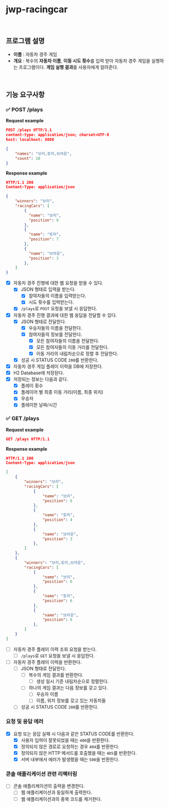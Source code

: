 # jwp-racingcar
<br>

## 프로그램 설명
- **이름** : 자동차 경주 게임
- **개요** : 복수의 **자동차 이름**, **이동 시도 횟수**를 입력 받아 자동차 경주 게임을 실행하는 프로그램이다. **게임 실행 결과**를 사용자에게 알려준다.

<br>

## 기능 요구사항

### ✅ POST /plays

**Request example**

```json
POST /plays HTTP/1.1
content-type: application/json; charset=UTF-8
host: localhost: 8080

{
    "names": "브리,토미,브라운",
    "count": 10
}
```

**Response example**

```json
HTTP/1.1 200
Content-Type: application/json

{
    "winners": "브리",
    "racingCars": [
        {
          "name": "브리",
          "position": 9
        },
        {
          "name": "토미",
          "position": 7
        },
        {
          "name": "브라운",
          "position": 3
        },
    ]
}
```

- [x] 자동차 경주 진행에 대한 웹 요청을 받을 수 있다.
    - [x] JSON 형태로 입력을 받는다.
        - [x] 참여자들의 이름을 입력받는다.
        - [x] 시도 횟수를 입력받는다.
    - [x] `/plays`로 `POST` 요청을 보낼 시 응답한다.
- [x] 자동차 경주 진행 결과에 대한 웹 응답을 전달할 수 있다.
    - [x] JSON 형태로 전달한다.
        - [x] 우승자들의 이름을 전달한다.
        - [x] 참여자들의 정보를 전달한다.
            - [x] 모든 참여자들의 이름을 전달한다.
            - [x] 모든 참여자들의 이동 거리를 전달한다.
            - [x] 이동 거리의 내림차순으로 정렬 후 전달한다.
    - [x] 성공 시 STATUS CODE `200`를 반환한다.
- [x] 자동차 경주 게임 플레이 이력을 DB에 저장한다.
- [x] H2 Database에 저장된다.
- [x] 저장되는 정보는 다음과 같다.
    - [x] 플레이 횟수
    - [x] 플레이어 별 최종 이동 거리(이름, 최종 위치)
    - [x] 우승자
    - [x] 플레이한 날짜/시간

### ✅ GET /plays

**Request example**

```json
GET /plays HTTP/1.1
```

**Response example**

```json
HTTP/1.1 200
Content-Type: application/json

[
    {
        "winners": "브리",
        "racingCars": [
            {
                "name": "브리",
                "position": 6
            },
            {
                "name": "토미",
                "position": 4
            },
            {
                "name": "브라운",
                "position": 3
            },
        ]
    },
    {
        "winners": "브리,토미,브라운",
        "racingCars": [
            {
                "name": "브리",
                "position": 6
            },
            {
                "name": "토미",
                "position": 6
            },
            {
                "name": "브라운",
                "position": 6
            },
        ]
    }
]
```

- [ ] 자동차 경주 플레이 이력 조회 요청을 받는다.
    - [ ] `/plays`로 `GET` 요청을 보낼 시 응답한다.
- [ ] 자동차 경주 플레이 이력을 반환한다.
    - [ ] JSON 형태로 전달한다.
        - [ ] 복수의 게임 결과를 반환한다.
          - [ ] 생성 일시 기준 내림차순으로 정렬한다.
        - [ ] 하나의 게임 결과는 다음 정보를 갖고 있다.
          - [ ] 우승자 이름
          - [ ] 이름, 위치 정보를 갖고 있는 자동차들
    - [ ] 성공 시 STATUS CODE `200`를 반환한다.

### 요청 및 응답 에러

- [x] 요청 또는 응답 실패 시 다음과 같은 STATUS CODE를 반환한다.
    - [x] 사용자 입력이 잘못되었을 때는 `400`을 반환한다.
    - [x] 정의되지 않은 경로로 요청하는 경우 `404`를 반환한다.
    - [x] 정의되지 않은 HTTP 메서드를 호출했을 때는 `405`를 반환한다.
    - [x] 서버 내부에서 에러가 발생했을 때는 `500`을 반환한다.

### 콘솔 애플리케이션 관련 리팩터링
- [ ] 콘솔 애플리케이션의 출력을 변경한다.
  - [ ] 웹 애플리케이션과 동일하게 출력한다.
  - [ ] 웹 애플리케이션과의 중복 코드를 제거한다.
